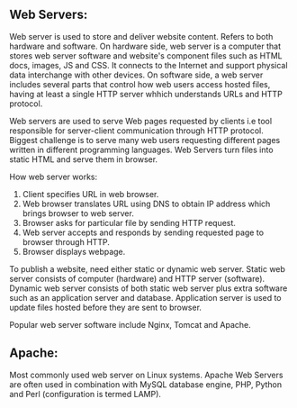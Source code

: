 ## Web Servers:
Web server is used to store and deliver website content. Refers to both hardware and software. On hardware side, web server is a computer that stores web server software and website's component files such as HTML docs, images, JS and CSS. It connects to the Internet and support physical data interchange with other devices. On software side, a web server includes several parts that control how web users access hosted files, having at least a single HTTP server whhich understands URLs and HTTP protocol. 

Web servers are used to serve Web pages requested by clients i.e tool responsible for server-client communication through HTTP protocol. Biggest challenge is to serve many web users requesting different pages written in different programming languages. Web Servers turn files into static HTML and serve them in browser. 

How web server works:
1. Client specifies URL in web browser.
2. Web browser translates URL using DNS to obtain IP address which brings browser to web server.
3. Browser asks for particular file by sending HTTP request. 
4. Web server accepts and responds by sending requested page to browser through HTTP.
5. Browser displays webpage.

To publish a website, need either static or dynamic web server. Static web server consists of computer (hardware) and HTTP server (software). Dynamic web server consists of both static web server plus extra software such as an application server and database. Application server is used to update files hosted before they are sent to browser.

Popular web server software include Nginx, Tomcat and Apache.


## Apache:
Most commonly used web server on Linux systems.  Apache Web Servers are often used in combination with MySQL database engine, PHP, Python and Perl (configuration is termed LAMP).
